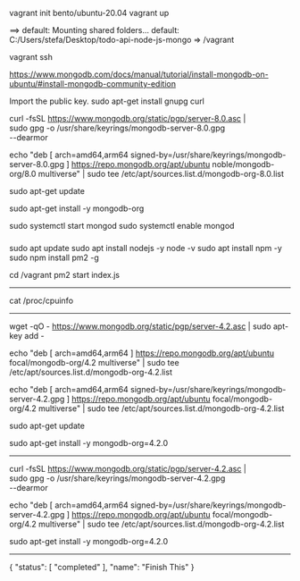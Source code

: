 vagrant init bento/ubuntu-20.04
vagrant up

==> default: Mounting shared folders...
    default: C:/Users/stefa/Desktop/todo-api-node-js-mongo => /vagrant

vagrant ssh

https://www.mongodb.com/docs/manual/tutorial/install-mongodb-on-ubuntu/#install-mongodb-community-edition

Import the public key.
sudo apt-get install gnupg curl

curl -fsSL https://www.mongodb.org/static/pgp/server-8.0.asc | \
   sudo gpg -o /usr/share/keyrings/mongodb-server-8.0.gpg \
   --dearmor

echo "deb [ arch=amd64,arm64 signed-by=/usr/share/keyrings/mongodb-server-8.0.gpg ] https://repo.mongodb.org/apt/ubuntu noble/mongodb-org/8.0 multiverse" | sudo tee /etc/apt/sources.list.d/mongodb-org-8.0.list

sudo apt-get update

sudo apt-get install -y mongodb-org

<!-- sudo systemctl daemon-reload -->

sudo systemctl start mongod
sudo systemctl enable mongod


###
sudo apt update
sudo apt install nodejs -y
node -v
sudo apt install npm -y
sudo npm install pm2 -g

cd /vagrant
pm2 start index.js


-----

cat /proc/cpuinfo

------

wget -qO - https://www.mongodb.org/static/pgp/server-4.2.asc | sudo apt-key add -

echo "deb [ arch=amd64,arm64 ] https://repo.mongodb.org/apt/ubuntu focal/mongodb-org/4.2 multiverse" | sudo tee /etc/apt/sources.list.d/mongodb-org-4.2.list

echo "deb [ arch=amd64,arm64 signed-by=/usr/share/keyrings/mongodb-server-4.2.gpg ] https://repo.mongodb.org/apt/ubuntu focal/mongodb-org/4.2 multiverse" | sudo tee /etc/apt/sources.list.d/mongodb-org-4.2.list

sudo apt-get update

sudo apt-get install -y mongodb-org=4.2.0



-------

curl -fsSL https://www.mongodb.org/static/pgp/server-4.2.asc | \
   sudo gpg -o /usr/share/keyrings/mongodb-server-4.2.gpg \
   --dearmor

echo "deb [ arch=amd64,arm64 signed-by=/usr/share/keyrings/mongodb-server-4.2.gpg ] https://repo.mongodb.org/apt/ubuntu focal/mongodb-org/4.2 multiverse" | sudo tee /etc/apt/sources.list.d/mongodb-org-4.2.list

sudo apt-get install -y mongodb-org=4.2.0

--------

{
    "status": [
        "completed"
    ],
    "name": "Finish This"
}
